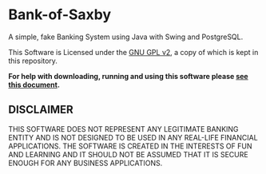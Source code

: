 # Bank-of-Saxby

A simple, fake Banking System using Java with Swing and PostgreSQL.

This Software is Licensed under the [GNU GPL v2](https://github.com/saxbophone/Bank-of-Saxby/blob/master/LICENSE), a copy of which is kept in this repository.

**For help with downloading, running and using this software please [see this document](HELP.md).**

## DISCLAIMER

THIS SOFTWARE DOES NOT REPRESENT ANY LEGITIMATE BANKING ENTITY AND IS NOT DESIGNED TO BE USED IN ANY REAL-LIFE FINANCIAL APPLICATIONS. THE SOFTWARE IS CREATED IN THE INTERESTS OF FUN AND LEARNING AND IT SHOULD NOT BE ASSUMED THAT IT IS SECURE ENOUGH FOR ANY BUSINESS APPLICATIONS.
